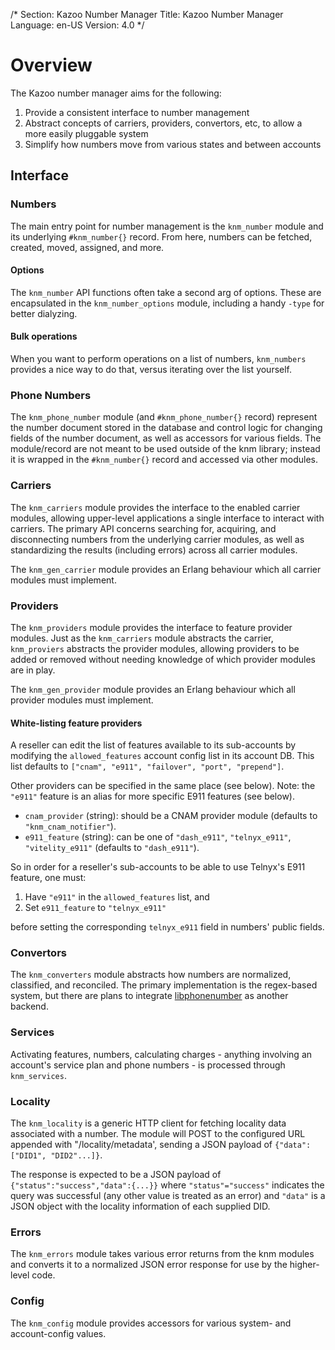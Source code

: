 /*
Section: Kazoo Number Manager
Title: Kazoo Number Manager
Language: en-US
Version: 4.0
*/

# Overview

The Kazoo number manager aims for the following:

1. Provide a consistent interface to number management
1. Abstract concepts of carriers, providers, convertors, etc, to allow a more easily pluggable system
1. Simplify how numbers move from various states and between accounts

## Interface

### Numbers

The main entry point for number management is the `knm_number` module and its underlying `#knm_number{}` record. From here, numbers can be fetched, created, moved, assigned, and more.

#### Options

The `knm_number` API functions often take a second arg of options. These are encapsulated in the `knm_number_options` module, including a handy `-type` for better dialyzing.

#### Bulk operations

When you want to perform operations on a list of numbers, `knm_numbers` provides a nice way to do that, versus iterating over the list yourself.

### Phone Numbers

The `knm_phone_number` module (and `#knm_phone_number{}` record) represent the number document stored in the database and control logic for changing fields of the number document, as well as accessors for various fields. The module/record are not meant to be used outside of the knm library; instead it is wrapped in the `#knm_number{}` record and accessed via other modules.

### Carriers

The `knm_carriers` module provides the interface to the enabled carrier modules, allowing upper-level applications a single interface to interact with carriers. The primary API concerns searching for, acquiring, and disconnecting numbers from the underlying carrier modules, as well as standardizing the results (including errors) across all carrier modules.

The `knm_gen_carrier` module provides an Erlang behaviour which all carrier modules must implement.

### Providers

The `knm_providers` module provides the interface to feature provider modules. Just as the `knm_carriers` module abstracts the carrier, `knm_proviers` abstracts the provider modules, allowing providers to be added or removed without needing knowledge of which provider modules are in play.

The `knm_gen_provider` module provides an Erlang behaviour which all provider modules must implement.

#### White-listing feature providers

A reseller can edit the list of features available to its sub-accounts by modifying the `allowed_features` account config list in its account DB.
This list defaults to `["cnam", "e911", "failover", "port", "prepend"]`.

Other providers can be specified in the same place (see below).
Note: the `"e911"` feature is an alias for more specific E911 features (see below).

* `cnam_provider` (string): should be a CNAM provider module (defaults to `"knm_cnam_notifier"`).
* `e911_feature` (string): can be one of `"dash_e911"`, `"telnyx_e911"`, `"vitelity_e911"` (defaults to `"dash_e911"`).

So in order for a reseller's sub-accounts to be able to use Telnyx's E911 feature, one must:

1. Have `"e911"` in the `allowed_features` list, and
1. Set `e911_feature` to `"telnyx_e911"`

before setting the corresponding `telnyx_e911` field in numbers' public fields.

### Convertors

The `knm_converters` module abstracts how numbers are normalized, classified, and reconciled. The primary implementation is the regex-based system, but there are plans to integrate [libphonenumber](https://github.com/googlei18n/libphonenumber) as another backend.

### Services

Activating features, numbers, calculating charges - anything involving an account's service plan and phone numbers - is processed through `knm_services`.

### Locality

The `knm_locality` is a generic HTTP client for fetching locality data associated with a number. The module will POST to the configured URL appended with "/locality/metadata', sending a JSON payload of `{"data":["DID1", "DID2"...]}`.

The response is expected to be a JSON payload of `{"status":"success","data":{...}}` where `"status"="success"` indicates the query was successful (any other value is treated as an error) and `"data"` is a JSON object with the locality information of each supplied DID.

### Errors

The `knm_errors` module takes various error returns from the knm modules and converts it to a normalized JSON error response for use by the higher-level code.

### Config

The `knm_config` module provides accessors for various system- and account-config values.

